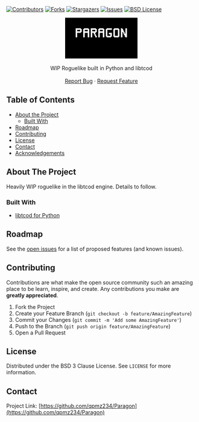 <!--
*** Thanks for checking out this README Template. If you have a suggestion that would
*** make this better, please fork the repo and create a pull request or simply open
*** an issue with the tag "enhancement".
*** Thanks again! Now go create something AMAZING! :D
***
***
***
*** To avoid retyping too much info. Do a search and replace for the following:
*** github_username, repo_name, twitter_handle, email
-->





<!-- PROJECT SHIELDS -->
<!--
*** I'm using markdown "reference style" links for readability.
*** Reference links are enclosed in brackets [ ] instead of parentheses ( ).
*** See the bottom of this document for the declaration of the reference variables
*** for contributors-url, forks-url, etc. This is an optional, concise syntax you may use.
*** https://www.markdownguide.org/basic-syntax/#reference-style-links
-->
[![Contributors][contributors-shield]][contributors-url]
[![Forks][forks-shield]][forks-url]
[![Stargazers][stars-shield]][stars-url]
[![Issues][issues-shield]][issues-url]
[![BSD License][license-shield]][license-url]


<!-- PROJECT LOGO -->
<p align="center">
  <a href="https://github.com/qpmz234/Paragon">
    <img src="src/resources/menu.png" alt="Logo" width="192" height="108">
  </a>
  <p align="center">
    WIP Roguelike built in Python and libtcod
    <br />
    <br />
    <a href="https://github.com/qpmz234/Paragon/issues">Report Bug</a>
    ·
    <a href="https://github.com/qpmz234/Paragon/issues">Request Feature</a>
  </p>
</p>



<!-- TABLE OF CONTENTS -->
## Table of Contents

* [About the Project](#about-the-project)
  * [Built With](#built-with)
* [Roadmap](#roadmap)
* [Contributing](#contributing)
* [License](#license)
* [Contact](#contact)
* [Acknowledgements](#acknowledgements)



<!-- ABOUT THE PROJECT -->
## About The Project

Heavily WIP roguelike in the libtcod engine. Details to follow.


### Built With

* [libtcod for Python](https://github.com/libtcod/python-tcod)



<!-- ROADMAP -->
## Roadmap

See the [open issues](https://github.com/qpmz234/Paragon/issues) for a list of proposed features (and known issues).



<!-- CONTRIBUTING -->
## Contributing

Contributions are what make the open source community such an amazing place to be learn, inspire, and create. Any contributions you make are **greatly appreciated**.

1. Fork the Project
2. Create your Feature Branch (`git checkout -b feature/AmazingFeature`)
3. Commit your Changes (`git commit -m 'Add some AmazingFeature'`)
4. Push to the Branch (`git push origin feature/AmazingFeature`)
5. Open a Pull Request



<!-- LICENSE -->
## License

Distributed under the BSD 3 Clause License. See `LICENSE` for more information.



<!-- CONTACT -->
## Contact

Project Link: [https://github.com/qpmz234/Paragon](https://github.com/qpmz234/Paragon)






<!-- MARKDOWN LINKS & IMAGES -->
<!-- https://www.markdownguide.org/basic-syntax/#reference-style-links -->
[contributors-shield]: https://img.shields.io/github/contributors/qpmz234/Paragon.svg?style=flat-square
[contributors-url]: https://github.com/qpmz234/Paragon/graphs/contributors
[forks-shield]: https://img.shields.io/github/forks/qpmz234/Paragon.svg?style=flat-square
[forks-url]: https://github.com/qpmz234/Paragon/network/members
[stars-shield]: https://img.shields.io/github/stars/qpmz234/Paragon.svg?style=flat-square
[stars-url]: https://github.com/qpmz234/Paragon/stargazers
[issues-shield]: https://img.shields.io/github/issues/qpmz234/Paragon.svg?style=flat-square
[issues-url]: https://github.com/qpmz234/Paragon/issues
[license-shield]: https://img.shields.io/github/license/qpmz234/Paragon.svg?style=flat-square
[license-url]: https://github.com/qpmz234/Paragon/blob/master/LICENSE.txt
[product-screenshot]: images/screenshot.png
